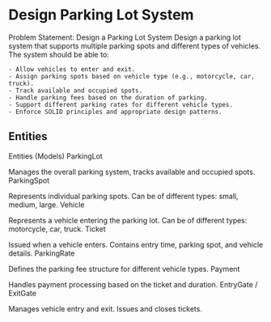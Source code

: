 ﻿# Design Parking Lot System
Problem Statement: Design a Parking Lot System
Design a parking lot system that supports multiple parking spots and different types of vehicles. The system should be able to:

	- Allow vehicles to enter and exit.
	- Assign parking spots based on vehicle type (e.g., motorcycle, car, truck).
	- Track available and occupied spots.
	- Handle parking fees based on the duration of parking.
	- Support different parking rates for different vehicle types.
	- Enforce SOLID principles and appropriate design patterns.


## Entities

Entities (Models)
ParkingLot

Manages the overall parking system, tracks available and occupied spots.
ParkingSpot

Represents individual parking spots.
Can be of different types: small, medium, large.
Vehicle

Represents a vehicle entering the parking lot.
Can be of different types: motorcycle, car, truck.
Ticket

Issued when a vehicle enters.
Contains entry time, parking spot, and vehicle details.
ParkingRate

Defines the parking fee structure for different vehicle types.
Payment

Handles payment processing based on the ticket and duration.
EntryGate / ExitGate

Manages vehicle entry and exit.
Issues and closes tickets.

